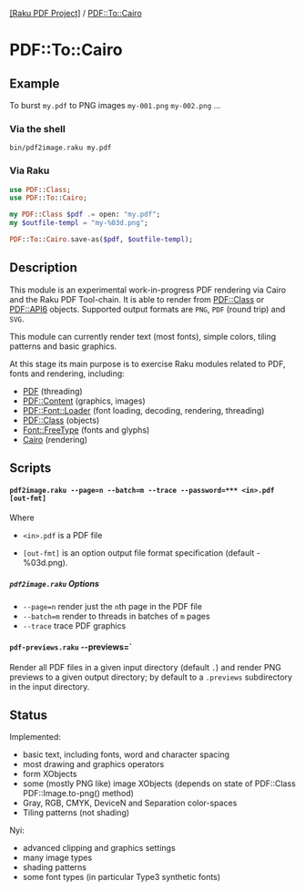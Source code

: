 [[Raku PDF Project]](https://pdf-raku.github.io)
 / [PDF::To::Cairo](https://pdf-raku.github.io/PDF-To-Cairo-raku)

# PDF::To::Cairo

Example
-------

To burst `my.pdf` to PNG images `my-001.png` `my-002.png` ...

### Via the shell

```shell
bin/pdf2image.raku my.pdf
```

### Via Raku

```raku
use PDF::Class;
use PDF::To::Cairo;

my PDF::Class $pdf .= open: "my.pdf";
my $outfile-templ = "my-%03d.png";

PDF::To::Cairo.save-as($pdf, $outfile-templ);
```

Description
----------
This module is an experimental work-in-progress PDF rendering via Cairo and the Raku PDF Tool-chain.
It is able to render from [PDF::Class](https://pdf-raku.github.io/PDF-Class-raku/) or [PDF::API6](https://pdf-raku.github.io/PDF-API6/) objects. Supported output formats are `PNG`, `PDF` (round trip) and `SVG`.

This module can currently render text (most fonts), simple colors, tiling patterns and basic graphics.

At this stage its main purpose is to exercise Raku modules related
to PDF, fonts and rendering, including:

- [PDF](https://pdf-raku.github.io/PDF-raku/) (threading)
- [PDF::Content](https://pdf-raku.github.io/PDF-Content-raku/)  (graphics, images)
- [PDF::Font::Loader](https://pdf-raku.github.io/PDF-Font-Loader-raku/) (font loading, decoding, rendering, threading)
- [PDF::Class](https://pdf-raku.github.io/PDF-Class-raku/) (objects)
- [Font::FreeType](https://pdf-raku.github.io/Font-FreeType-raku/) (fonts and glyphs)
- [Cairo](https://github.com/timo/cairo-p6) (rendering)


Scripts
------

#### `pdf2image.raku --page=n --batch=m --trace --password=*** <in>.pdf [out-fmt]`

Where

- `<in>.pdf` is a PDF file

- `[out-fmt]` is an option output file format specification (default <in>-%03d.png).

##### `pdf2image.raku` Options

- `--page=n` render just the `n`th page in the PDF file
- `--batch=m` render to threads in batches of `m` pages
- `--trace` trace PDF graphics

#### `pdf-previews.raku` <directory> --previews=<directory>`

Render all PDF files in a given input directory (default `.`) and render PNG previews
to a given output directory; by default to a `.previews` subdirectory in the input directory.

Status
------

Implemented:
- basic text, including fonts, word and character spacing
- most drawing and graphics operators
- form XObjects
- some (mostly PNG like) image XObjects (depends on state
  of PDF::Class PDF::Image.to-png() method)
- Gray, RGB, CMYK, DeviceN and Separation color-spaces
- Tiling patterns (not shading)

Nyi:
- advanced clipping and graphics settings
- many image types
- shading patterns
- some font types (in particular Type3 synthetic fonts)


